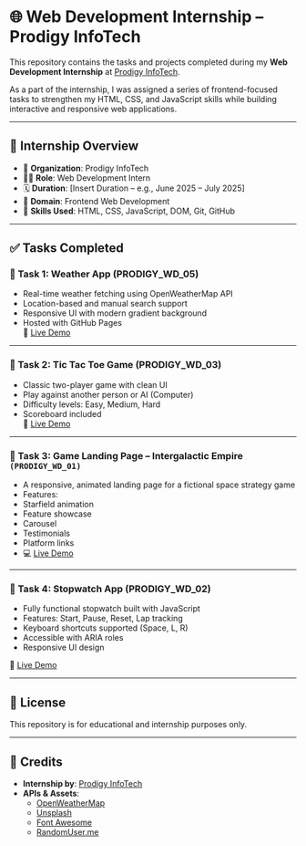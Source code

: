 # 🌐 Web Development Internship – Prodigy InfoTech

This repository contains the tasks and projects completed during my **Web Development Internship** at [Prodigy InfoTech](https://prodigyinfotech.dev/).

As a part of the internship, I was assigned a series of frontend-focused tasks to strengthen my HTML, CSS, and JavaScript skills while building interactive and responsive web applications.

---

## 🚀 Internship Overview

- 🏢 **Organization**: Prodigy InfoTech  
- 👨‍💻 **Role**: Web Development Intern  
- 🗓️ **Duration**: [Insert Duration – e.g., June 2025 – July 2025]  
- 📁 **Domain**: Frontend Web Development  
- 🧠 **Skills Used**: HTML, CSS, JavaScript, DOM, Git, GitHub

---

## ✅ Tasks Completed

### 🔹 Task 1: Weather App (PRODIGY_WD_05)
- Real-time weather fetching using OpenWeatherMap API
- Location-based and manual search support
- Responsive UI with modern gradient background
- Hosted with GitHub Pages  
🔗 [Live Demo](https://shlok-solanki.github.io/PRODIGY_WD/PRODIGY_WD_05/)

---

### 🔹 Task 2: Tic Tac Toe Game (PRODIGY_WD_03)
- Classic two-player game with clean UI
- Play against another person or AI (Computer)
- Difficulty levels: Easy, Medium, Hard
- Scoreboard included  
🔗 [Live Demo](https://shlok-solanki.github.io/PRODIGY_WD/PRODIGY_WD_03/)

---

### 🔹 Task 3: Game Landing Page – Intergalactic Empire `(PRODIGY_WD_01)`
- A responsive, animated landing page for a fictional space strategy game  
- Features:
-  Starfield animation
-  Feature showcase
-  Carousel
-  Testimonials
-  Platform links  
- 💻 [Live Demo](https://shlok-solanki.github.io/PRODIGY_WD/PRODIGY_WD_01/)  


---

### 🔹 Task 4: Stopwatch App (PRODIGY_WD_02)
- Fully functional stopwatch built with JavaScript
- Features: Start, Pause, Reset, Lap tracking
- Keyboard shortcuts supported (Space, L, R)
- Accessible with ARIA roles
- Responsive UI design
 
🔗 [Live Demo](https://shlok-solanki.github.io/PRODIGY_WD/PRODIGY_WD_02/)


---

## 📄 License

This repository is for educational and internship purposes only.

---

## 🙌 Credits

- **Internship by**: [Prodigy InfoTech](https://prodigyinfotech.dev/)  
- **APIs & Assets**:  
  - [OpenWeatherMap](https://openweathermap.org/)  
  - [Unsplash](https://unsplash.com/)  
  - [Font Awesome](https://fontawesome.com/)  
  - [RandomUser.me](https://randomuser.me/)
